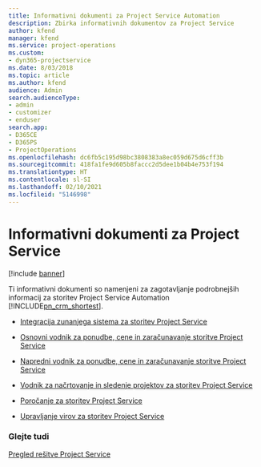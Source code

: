 ```yaml
---
title: Informativni dokumenti za Project Service Automation
description: Zbirka informativnih dokumentov za Project Service
author: kfend
manager: kfend
ms.service: project-operations
ms.custom:
- dyn365-projectservice
ms.date: 8/03/2018
ms.topic: article
ms.author: kfend
audience: Admin
search.audienceType:
- admin
- customizer
- enduser
search.app:
- D365CE
- D365PS
- ProjectOperations
ms.openlocfilehash: dc6fb5c195d98bc3808383a8ec059d675d6cff3b
ms.sourcegitcommit: 418fa1fe9d605b8faccc2d5dee1b04b4e753f194
ms.translationtype: HT
ms.contentlocale: sl-SI
ms.lasthandoff: 02/10/2021
ms.locfileid: "5146998"
---
```

# <a name="white-papers-for-project-service"></a>Informativni dokumenti za Project Service

[!include [banner](../includes/psa-now-project-operations.md)]

Ti informativni dokumenti so namenjeni za zagotavljanje podrobnejših informacij za storitev Project Service Automation [!INCLUDE[pn_crm_shortest](../includes/pn-crm-shortest.md)].

-   [Integracija zunanjega sistema za storitev Project Service](https://go.microsoft.com/fwlink/?LinkId=825445)

-   [Osnovni vodnik za ponudbe, cene in zaračunavanje storitve Project Service](https://go.microsoft.com/fwlink/?LinkId=825241)

-   [Napredni vodnik za ponudbe, cene in zaračunavanje storitve Project Service](https://go.microsoft.com/fwlink/?LinkId=825242)

-   [Vodnik za načrtovanje in sledenje projektov za storitev Project Service](https://go.microsoft.com/fwlink/?LinkId=825243)

-   [Poročanje za storitev Project Service](https://go.microsoft.com/fwlink/?LinkId=825446)

-   [Upravljanje virov za storitev Project Service](https://go.microsoft.com/fwlink/?LinkId=825244)

### <a name="see-also"></a>Glejte tudi
 [Pregled rešitve Project Service](../psa/overview.md)
